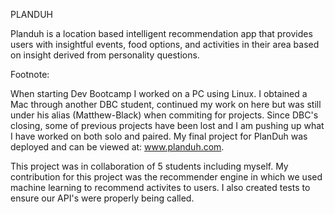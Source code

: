 PLANDUH

Planduh is a location based intelligent recommendation app that provides users with insightful events, food options, and activities in their area based on insight derived from personality questions.




Footnote:

When starting Dev Bootcamp I worked on a PC using Linux. I obtained a Mac through another DBC student, continued my work on here but was still under his alias (Matthew-Black) when commiting for projects. Since DBC's closing, some of previous projects have been lost and I am pushing up what I have worked on both solo and paired. My final project for PlanDuh was deployed and can be viewed at: www.planduh.com.

This project was in collaboration of 5 students including myself. My contribution for this project was the recommender engine in which we used machine learning to recommend activites to users. I also created tests to ensure our API's were properly being called. 
